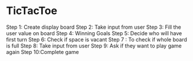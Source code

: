 # TicTacToe
Step 1: Create display board
Step 2: Take input from user
Step 3: Fill the user value on board
Step 4: Winning Goals
Step 5: Decide who will have first turn
Step 6: Check if space is vacant
Step 7 : To check if whole board is full
Step 8: Take input from user
Step 9: Ask if they want to play game again
Step 10:Complete game

